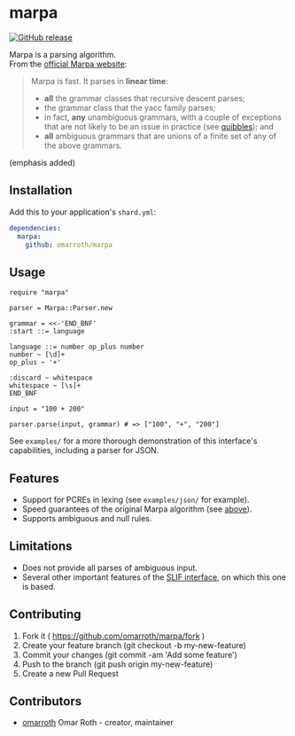 # marpa
[![GitHub release](https://img.shields.io/github/release/omarroth/marpa.svg)](https://github.com/omarroth/marpa/releases)

Marpa is a parsing algorithm.  
From the [official Marpa website](http://jeffreykegler.github.io/Marpa-web-site/):

> Marpa is fast. It parses in **linear time**:
>
> - **all** the grammar classes that recursive descent parses;
> - the grammar class that the yacc family parses;
> - in fact, **any** unambiguous grammars, with a couple of exceptions that are not likely to be an issue in practice (see [quibbles](http://jeffreykegler.github.io/Marpa-web-site/#quibbles)); and
> - **all** ambiguous grammars that are unions of a finite set of any of the above grammars.

(emphasis added)

## Installation

Add this to your application's `shard.yml`:

```yaml
dependencies:
  marpa:
    github: omarroth/marpa
```

## Usage

```crystal
require "marpa"

parser = Marpa::Parser.new

grammar = <<-'END_BNF'
:start ::= language

language ::= number op_plus number
number ~ [\d]+
op_plus ~ '+'

:discard ~ whitespace
whitespace ~ [\s]+
END_BNF

input = "100 + 200"

parser.parse(input, grammar) # => ["100", "+", "200"]
```

See `examples/` for a more thorough demonstration of this interface's capabilities, including a parser for JSON.

## Features

- Support for PCREs in lexing (see `examples/json/` for example).
- Speed guarantees of the original Marpa algorithm (see [above](#marpa)).
- Supports ambiguous and null rules.

## Limitations

- Does not provide all parses of ambiguous input.
- Several other important features of the [SLIF interface](https://metacpan.org/pod/distribution/Marpa-R2/pod/Scanless/DSL.pod), on which this one is based.

## Contributing

1.  Fork it ( https://github.com/omarroth/marpa/fork )
2.  Create your feature branch (git checkout -b my-new-feature)
3.  Commit your changes (git commit -am 'Add some feature')
4.  Push to the branch (git push origin my-new-feature)
5.  Create a new Pull Request

## Contributors

- [omarroth](https://github.com/omarroth) Omar Roth - creator, maintainer

